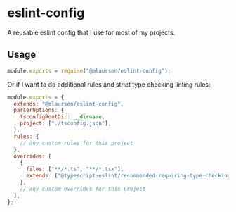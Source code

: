 # eslint-config

A reusable eslint config that I use for most of my projects.

## Usage

```js
module.exports = require("@mlaursen/eslint-config");
```

Or if I want to do additional rules and strict type checking linting rules:

```js
module.exports = {
  extends: "@mlaursen/eslint-config",
  parserOptions: {
    tsconfigRootDir: __dirname,
    project: ["./tsconfig.json"],
  },
  rules: {
    // any custom rules for this project
  },
  overrides: [
    {
      files: ["**/*.ts", "**/*.tsx"],
      extends: ["@typescript-eslint/recommended-requiring-type-checking"],
    },
    // any custom overrides for this project
  ],
};
```
